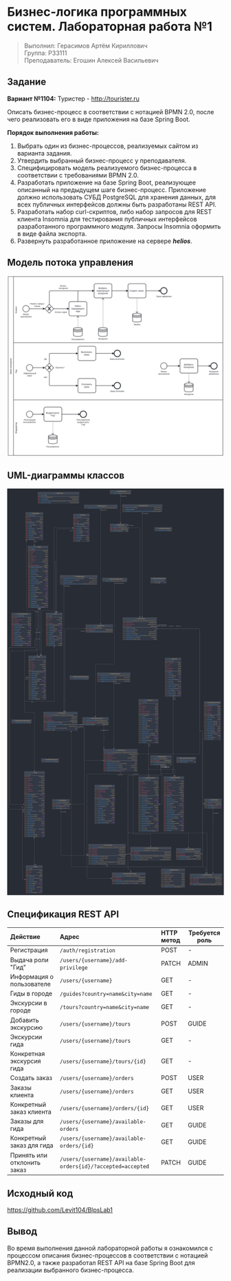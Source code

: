 # Бизнес-логика программных систем. Лабораторная работа №1

> Выполнил: Герасимов Артём Кириллович  
> Группа: P33111  
> Преподаватель: Егошин Алексей Васильевич

## Задание

**Вариант №1104:** Туристер - <http://tourister.ru>

Описать бизнес-процесс в соответствии с нотацией BPMN 2.0, после чего реализовать его в виде приложения на базе Spring
Boot.

**Порядок выполнения работы:**

1. Выбрать один из бизнес-процессов, реализуемых сайтом из варианта задания.
2. Утвердить выбранный бизнес-процесс у преподавателя.
3. Специфицировать модель реализуемого бизнес-процесса в соответствии с требованиями BPMN 2.0.
4. Разработать приложение на базе Spring Boot, реализующее описанный на предыдущем шаге бизнес-процесс. Приложение
   должно использовать СУБД PostgreSQL для хранения данных, для всех публичных интерфейсов должны быть разработаны REST
   API.
5. Разработать набор curl-скриптов, либо набор запросов для REST клиента Insomnia для тестирования публичных интерфейсов
   разработанного программного модуля. Запросы Insomnia оформить в виде файла экспорта.
6. Развернуть разработанное приложение на сервере **_helios_**.

## Модель потока управления

![BPMN](report/bpmn.svg)

## UML-диаграммы классов

![UML](report/uml.png)

## Спецификация REST API

| **Действие**                | **Адрес**                                                   | **HTTP метод** | **Требуется роль** |
|:----------------------------|:------------------------------------------------------------|:---------------|--------------------|
| Регистрация                 | `/auth/registration`                                        | POST           | -                  |
| Выдача роли "Гид"           | `/users/{username}/add-privilege`                           | PATCH          | ADMIN              |
| Информация о пользователе   | `/users/{username}`                                         | GET            | -                  |
| Гиды в городе               | `/guides?country=name&city=name`                            | GET            | -                  |
| Экскурсии в городе          | `/tours?country=name&city=name`                             | GET            | -                  |
| Добавить экскурсию          | `/users/{username}/tours`                                   | POST           | GUIDE              |
| Экскурсии гида              | `/users/{username}/tours`                                   | GET            | -                  |
| Конкретная экскурсия гида   | `/users/{username}/tours/{id}`                              | GET            | -                  |
| Создать заказ               | `/users/{username}/orders`                                  | POST           | USER               |
| Заказы клиента              | `/users/{username}/orders`                                  | GET            | USER               |
| Конкретный заказ клиента    | `/users/{username}/orders/{id}`                             | GET            | USER               |
| Заказы для гида             | `/users/{username}/available-orders`                        | GET            | GUIDE              |
| Конкретный заказ для гида   | `/users/{username}/available-orders/{id}`                   | GET            | GUIDE              |
| Принять или отклонить заказ | `/users/{username}/available-orders{id}/?accepted=accepted` | PATCH          | GUIDE              |

## Исходный код

<https://github.com/Levit104/BlpsLab1>

## Вывод

Во время выполнения данной лабораторной работы я ознакомился с процессом описания бизнес-процессов в соответствии с
нотацией BPMN2.0, а также разработал REST API на базе Spring Boot для реализации выбранного бизнес-процесса.
